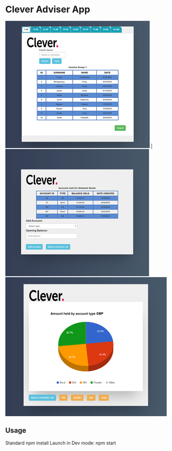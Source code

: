 # Clever Adviser App

![cleverAppImage](https://github.com/OcelotDive/randomImages/blob/master/images/cleverMain.PNG) | ![cleverAppImage](https://github.com/OcelotDive/randomImages/blob/master/images/cleverIndividualInvestor.PNG)
![cleverAppImage](https://github.com/OcelotDive/randomImages/blob/master/images/cleverPie.PNG)

## Usage
Standard npm install
Launch in Dev mode: npm start

